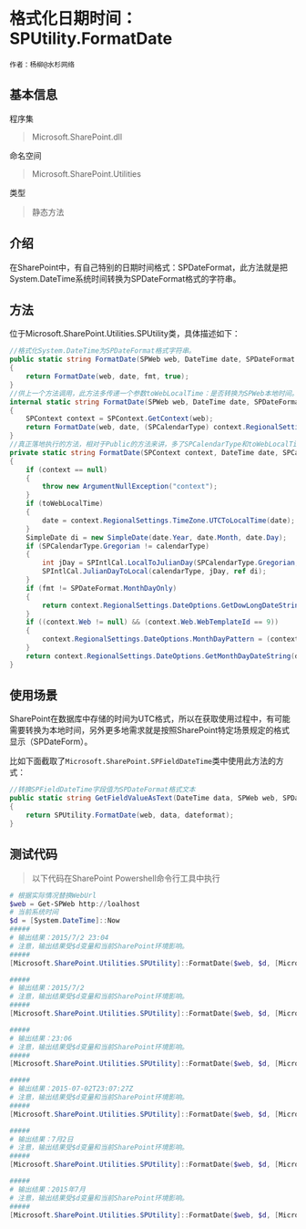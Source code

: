 # 格式化日期时间：SPUtility.FormatDate
    作者：杨柳@水杉网络

## 基本信息
程序集
> Microsoft.SharePoint.dll

命名空间
> Microsoft.SharePoint.Utilities

类型
> 静态方法

## 介绍
在SharePoint中，有自己特别的日期时间格式：SPDateFormat，此方法就是把System.DateTime系统时间转换为SPDateFormat格式的字符串。

## 方法
位于Microsoft.SharePoint.Utilities.SPUtility类，具体描述如下：
``` c#
//格式化System.DateTime为SPDateFormat格式字符串。
public static string FormatDate(SPWeb web, DateTime date, SPDateFormat fmt)
{
    return FormatDate(web, date, fmt, true);
}
//供上一个方法调用，此方法多传递一个参数toWebLocalTime：是否转换为SPWeb本地时间。
internal static string FormatDate(SPWeb web, DateTime date, SPDateFormat fmt, bool toWebLocalTime)
{
    SPContext context = SPContext.GetContext(web);
    return FormatDate(web, date, (SPCalendarType) context.RegionalSettings.CalendarType, fmt, toWebLocalTime);
}
//真正落地执行的方法，相对于Public的方法来讲，多了SPCalendarType和toWebLocalTime参数。
private static string FormatDate(SPContext context, DateTime date, SPCalendarType calendarType, SPDateFormat fmt, bool toWebLocalTime)
{
    if (context == null)
    {
        throw new ArgumentNullException("context");
    }
    if (toWebLocalTime)
    {
        date = context.RegionalSettings.TimeZone.UTCToLocalTime(date);
    }
    SimpleDate di = new SimpleDate(date.Year, date.Month, date.Day);
    if (SPCalendarType.Gregorian != calendarType)
    {
        int jDay = SPIntlCal.LocalToJulianDay(SPCalendarType.Gregorian, ref di);
        SPIntlCal.JulianDayToLocal(calendarType, jDay, ref di);
    }
    if (fmt != SPDateFormat.MonthDayOnly)
    {
        return context.RegionalSettings.DateOptions.GetDowLongDateString(di);
    }
    if ((context.Web != null) && (context.Web.WebTemplateId == 9))
    {
        context.RegionalSettings.DateOptions.MonthDayPattern = (context.Web.UIVersion == 4) ? "MMMM dd" : "MMM dd";
    }
    return context.RegionalSettings.DateOptions.GetMonthDayDateString(di);
}
```


## 使用场景
SharePoint在数据库中存储的时间为UTC格式，所以在获取使用过程中，有可能需要转换为本地时间，另外更多地需求就是按照SharePoint特定场景规定的格式显示（SPDateForm）。

比如下面截取了`Microsoft.SharePoint.SPFieldDateTime`类中使用此方法的方式：

``` c#
//转换SPFieldDateTime字段值为SPDateFormat格式文本
public static string GetFieldValueAsText(DateTime data, SPWeb web, SPDateFormat dateformat)
{
    return SPUtility.FormatDate(web, data, dateformat);
}

```


## 测试代码
> 以下代码在SharePoint Powershell命令行工具中执行

``` powershell
# 根据实际情况替换WebUrl
$web = Get-SPWeb http://loalhost
# 当前系统时间
$d = [System.DateTime]::Now
#####
# 输出结果：2015/7/2 23:04
# 注意，输出结果受$d变量和当前SharePoint环境影响。
#####
[Microsoft.SharePoint.Utilities.SPUtility]::FormatDate($web, $d, [Microsoft.SharePoint.Utilities.SPDateFormat]::DateTime);

#####
# 输出结果：2015/7/2
# 注意，输出结果受$d变量和当前SharePoint环境影响。
#####
[Microsoft.SharePoint.Utilities.SPUtility]::FormatDate($web, $d, [Microsoft.SharePoint.Utilities.SPDateFormat]::DateOnly);

#####
# 输出结果：23:06
# 注意，输出结果受$d变量和当前SharePoint环境影响。
#####
[Microsoft.SharePoint.Utilities.SPUtility]::FormatDate($web, $d, [Microsoft.SharePoint.Utilities.SPDateFormat]::TimeOnly);

#####
# 输出结果：2015-07-02T23:07:27Z
# 注意，输出结果受$d变量和当前SharePoint环境影响。
#####
[Microsoft.SharePoint.Utilities.SPUtility]::FormatDate($web, $d, [Microsoft.SharePoint.Utilities.SPDateFormat]::ISO8601);

#####
# 输出结果：7月2日
# 注意，输出结果受$d变量和当前SharePoint环境影响。
#####
[Microsoft.SharePoint.Utilities.SPUtility]::FormatDate($web, $d, [Microsoft.SharePoint.Utilities.SPDateFormat]::MonthDayOnly);

#####
# 输出结果：2015年7月
# 注意，输出结果受$d变量和当前SharePoint环境影响。
#####
[Microsoft.SharePoint.Utilities.SPUtility]::FormatDate($web, $d, [Microsoft.SharePoint.Utilities.SPDateFormat]::MonthYearOnly);
```
